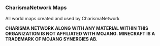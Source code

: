 ### CharismaNetwork Maps
All world maps created and used by CharismaNetwork

**CHARISMA NETWORK ALONG WITH ANY MATERIAL WITHIN THIS ORGANIZATION IS NOT AFFILIATED WITH MOJANG. MINECRAFT IS A TRADEMARK OF MOJANG SYNERGIES AB.**
